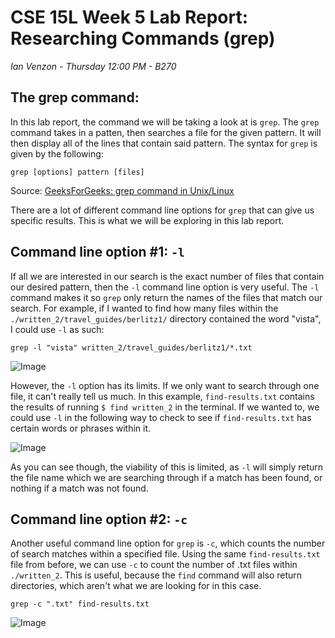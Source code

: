 # CSE 15L Week 5 Lab Report: Researching Commands (grep)

*Ian Venzon - Thursday 12:00 PM - B270*

## The grep command:

In this lab report, the command we will be taking a look at is `grep`. The `grep` command takes in a patten, then searches a file for the given pattern. It will then display all of the lines that contain said pattern. The syntax for `grep` is given by the following:

```
grep [options] pattern [files]
```

Source: [GeeksForGeeks: grep command in Unix/Linux](https://www.geeksforgeeks.org/grep-command-in-unixlinux/)

There are a lot of different command line options for `grep` that can give us specific results. This is what we will be exploring in this lab report.

## Command line option #1: `-l`

If all we are interested in our search is the exact number of files that contain our desired pattern, then the `-l` command line option is very useful. The `-l` command makes it so `grep` only return the names of the files that match our search. For example, if I wanted to find how many files within the `./written_2/travel_guides/berlitz1/` directory contained the word "vista", I could use `-l` as such:

```
grep -l "vista" written_2/travel_guides/berlitz1/*.txt
```

![Image](https://i.imgur.com/3vqe1eN.png)

However, the `-l` option has its limits. If we only want to search through one file, it can't really tell us much. In this example, `find-results.txt` contains the results of running `$ find written_2` in the terminal. If we wanted to, we could use `-l` in the following way to check to see if `find-results.txt` has certain words or phrases within it.

![Image](https://i.imgur.com/N5pPEp8.png)

As you can see though, the viability of this is limited, as `-l` will simply return the file name which we are searching through if a match has been found, or nothing if a match was not found.

## Command line option #2: `-c`

Another useful command line option for `grep` is `-c`, which counts the number of search matches within a specified file. Using the same `find-results.txt` file from before, we can use `-c` to count the number of .txt files within `./written_2`. This is useful, because the `find` command will also return directories, which aren't what we are looking for in this case.

```
grep -c ".txt" find-results.txt
```
![Image](https://i.imgur.com/B2XIrtW.png)
